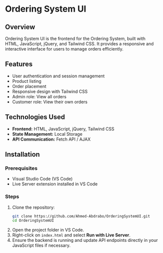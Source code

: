 # Ordering System UI

## Overview
Ordering System UI is the frontend for the Ordering System, built with HTML, JavaScript, jQuery, and Tailwind CSS. It provides a responsive and interactive interface for users to manage orders efficiently.

## Features
- User authentication and session management
- Product listing 
- Order placement 
- Responsive design with Tailwind CSS
- Admin role: View all orders
- Customer role: View their own orders

## Technologies Used
- **Frontend:** HTML, JavaScript, jQuery, Tailwind CSS
- **State Management:** Local Storage
- **API Communication:** Fetch API / AJAX

## Installation
### Prerequisites
- Visual Studio Code (VS Code)
- Live Server extension installed in VS Code

### Steps
1. Clone the repository:
   ```sh
   git clone https://github.com/Ahmed-Abdrabo/OrderingSystemUI.git
   cd OrderingSystemUI
   ```
2. Open the project folder in VS Code.
3. Right-click on `index.html` and select **Run with Live Server**.
4. Ensure the backend is running and update API endpoints directly in your JavaScript files if necessary.
